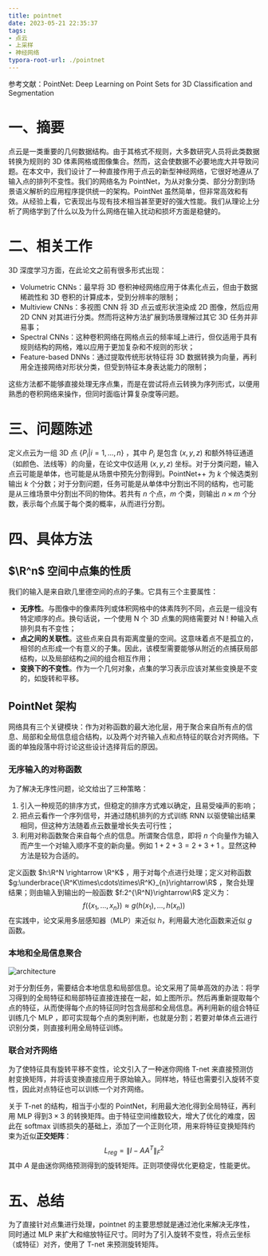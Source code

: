 ```yaml
---
title: pointnet
date: 2023-05-21 22:35:37
tags:
- 点云 
- 上采样 
- 神经网络
typora-root-url: ./pointnet
---
```


参考文献：PointNet: Deep Learning on Point Sets for 3D Classification and Segmentation

# 一、摘要

点云是一类重要的几何数据结构。由于其格式不规则，大多数研究人员将此类数据转换为规则的 3D 体素网格或图像集合。然而，这会使数据不必要地庞大并导致问题。在本文中，我们设计了一种直接作用于点云的新型神经网络，它很好地遵从了输入点的排列不变性。我们的网络名为 PointNet，为从对象分类、部分分割到场景语义解析的应用程序提供统一的架构。PointNet 虽然简单，但非常高效和有效。从经验上看，它表现出与现有技术相当甚至更好的强大性能。我们从理论上分析了网络学到了什么以及为什么网络在输入扰动和损坏方面是稳健的。

<!--more-->

# 二、相关工作

3D 深度学习方面，在此论文之前有很多形式出现：

- Volumetric CNNs：最早将 3D 卷积神经网络应用于体素化点云，但由于数据稀疏性和 3D 卷积的计算成本，受到分辨率的限制；
- Multiview CNNs：多视图 CNN 将 3D 点云或形状渲染成 2D 图像，然后应用 2D CNN 对其进行分类。然而将这种方法扩展到场景理解过其它 3D 任务并非易事；
- Spectral CNNs：这种卷积网络在网格点云的频率域上进行，但仅适用于具有规则结构的网格，难以应用于更加复杂和不规则的形状；
- Feature-based DNNs：通过提取传统形状特征将 3D 数据转换为向量，再利用全连接网络对形状分类，但受到特征本身表达能力的限制；

这些方法都不能够直接处理无序点集，而是在尝试将点云转换为序列形式，以便用熟悉的卷积网络来操作，但同时面临计算复杂度等问题。

# 三、问题陈述

定义点云为一组 3D 点 $\{ P_i|i=1,\dots,n \}$ ，其中 $P_i$ 是包含 $(x,y,z)$ 和额外特征通道（如颜色、法线等）的向量，在论文中仅适用 $(x,y,z)$ 坐标。对于分类问题，输入点云可能是单体，也可能是从场景中预先分割得到。PointNet++ 为 $k$ 个候选类别输出 $k$ 个分数；对于分割问题，任务可能是从单体中分割出不同的结构，也可能是从三维场景中分割出不同的物体。若共有 $n$ 个点，$m$ 个类，则输出 $n\times m$ 个分数，表示每个点属于每个类的概率，从而进行分割。

# 四、具体方法

## $\R^n$ 空间中点集的性质

我们的输入是来自欧几里德空间的点的子集。它具有三个主要属性： 

- **无序性**。与图像中的像素阵列或体积网格中的体素阵列不同，点云是一组没有特定顺序的点。换句话说，一个使用 N 个 3D 点集的网络需要对 N ! 种输入点排列具有不变性；
- **点之间的关联性**。这些点来自具有距离度量的空间。这意味着点不是孤立的，相邻的点形成一个有意义的子集。因此，该模型需要能够从附近的点捕获局部结构，以及局部结构之间的组合相互作用；
- **变换下的不变性**。作为一个几何对象，点集的学习表示应该对某些变换是不变的，如旋转和平移。

## PointNet 架构

网络具有三个关键模块：作为对称函数的最大池化层，用于聚合来自所有点的信息、局部和全局信息组合结构，以及两个对齐输入点和点特征的联合对齐网络。下面的单独段落中将讨论这些设计选择背后的原因。

### 无序输入的对称函数

为了解决无序性问题，论文给出了三种策略：

1. 引入一种规范的排序方式，但稳定的排序方式难以确定，且易受噪声的影响；
2. 把点云看作一个序列信号，并通过随机排列的方式训练 RNN 以驱使输出结果相同，但这种方法随着点云数量增长失去可行性；
3. 利用对称函数聚合来自每个点的信息。所谓聚合信息，即将 $n$ 个向量作为输入而产生一个对输入顺序不变的新向量。例如 $1+2+3 = 2+3 +1$ 。显然这种方法是较为合适的。

定义函数 $h:\R^N \rightarrow \R^K$ ，用于对每个点进行处理；定义对称函数 $g:\underbrace{\R^K\times\cdots\times\R^K}_{n}\rightarrow\R$ ，聚合处理结果；则由输入到输出的一般函数 $f:2^{\R^N}\rightarrow\R$ 定义为：  
$$
f(\{x_1,\dots,x_n\}) \approx g(h(x_1),\dots ,h(x_n))
$$
在实践中，论文采用多层感知器（MLP）来近似 $h$，利用最大池化函数来近似 $g$ 函数。

### 本地和全局信息聚合

![architecture](architecture.png)

对于分割任务，需要结合本地信息和局部信息。论文采用了简单高效的办法：将学习得到的全局特征和局部特征直接连接在一起，如上图所示。然后再重新提取每个点的特征，从而使得每个点的特征同时包含局部和全局信息。再利用新的组合特征训练几个 MLP ，即可实现每个点的类别判断，也就是分割；若要对单体点云进行识别分类，则直接利用全局特征训练。

### 联合对齐网络

为了使特征具有旋转平移不变性，论文引入了一种迷你网络 T-net 来直接预测仿射变换矩阵，并将该变换直接应用于原始输入。同样地，特征也需要引入旋转不变性，因此对点特征也可以训练一个对齐网络。

关于 T-net 的结构，相当于小型的 PointNet，利用最大池化得到全局特征，再利用 MLP 得到$3\times 3$ 的转换矩阵。由于特征空间维数较大，增大了优化的难度，因此在 softmax 训练损失的基础上，添加了一个正则化项，用来将特征变换矩阵约束为近似**正交矩阵**：
$$
L_{reg}=\| I-AA^T \|^2_F
$$
其中 $A$ 是由迷你网络预测得到的旋转矩阵。正则项使得优化更稳定，性能更优。

# 五、总结

为了直接针对点集进行处理，pointnet 的主要思想就是通过池化来解决无序性，同时通过 MLP 来扩大和缩放特征尺寸。同时为了引入旋转不变性，将点云坐标（或特征）对齐，使用了 T-net 来预测旋转矩阵。
